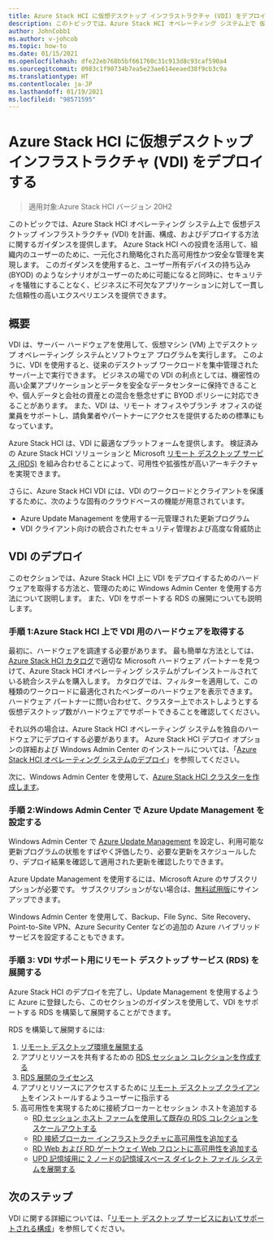 ```yaml
---
title: Azure Stack HCI に仮想デスクトップ インフラストラクチャ (VDI) をデプロイする
description: このトピックでは、Azure Stack HCI オペレーティング システム上で 仮想デスクトップ インフラストラクチャ (VDI) を計画、構成、およびデプロイする方法に関するガイダンスを提供します。
author: JohnCobb1
ms.author: v-johcob
ms.topic: how-to
ms.date: 01/15/2021
ms.openlocfilehash: dfe22eb768b5bf661760c31c913d8c93caf590a4
ms.sourcegitcommit: 0983c1f90734b7ea5e23ae614eeaed38f9cb3c9a
ms.translationtype: HT
ms.contentlocale: ja-JP
ms.lasthandoff: 01/19/2021
ms.locfileid: "98571595"
---
```

# <a name="deploy-virtual-desktop-infrastructure-vdi-on-azure-stack-hci"></a>Azure Stack HCI に仮想デスクトップ インフラストラクチャ (VDI) をデプロイする

>適用対象:Azure Stack HCI バージョン 20H2

このトピックでは、Azure Stack HCI オペレーティング システム上で 仮想デスクトップ インフラストラクチャ (VDI) を計画、構成、およびデプロイする方法に関するガイダンスを提供します。 Azure Stack HCI への投資を活用して、組織内のユーザーのために、一元化され簡略化された高可用性かつ安全な管理を実現します。 このガイダンスを使用すると、ユーザー所有デバイスの持ち込み (BYOD) のようなシナリオがユーザーのために可能になると同時に、セキュリティを犠牲にすることなく、ビジネスに不可欠なアプリケーションに対して一貫した信頼性の高いエクスペリエンスを提供できます。

## <a name="overview"></a>概要
VDI は、サーバー ハードウェアを使用して、仮想マシン (VM) 上でデスクトップ オペレーティング システムとソフトウェア プログラムを実行します。 このように、VDI を使用すると、従来のデスクトップ ワークロードを集中管理されたサーバー上で実行できます。 ビジネスの場での VDI の利点としては、機密性の高い企業アプリケーションとデータを安全なデータセンターに保持できることや、個人データと会社の資産との混合を懸念せずに BYOD ポリシーに対応できることがあります。 また、VDI は、リモート オフィスやブランチ オフィスの従業員をサポートし、請負業者やパートナーにアクセスを提供するための標準にもなっています。

Azure Stack HCI は、VDI に最適なプラットフォームを提供します。 検証済みの Azure Stack HCI ソリューションと Microsoft [リモート デスクトップ サービス (RDS)](/windows-server/remote/remote-desktop-services/welcome-to-rds) を組み合わせることによって、可用性や拡張性が高いアーキテクチャを実現できます。

さらに、Azure Stack HCI VDI には、VDI のワークロードとクライアントを保護するために、次のような固有のクラウドベースの機能が用意されています。
- Azure Update Management を使用する一元管理された更新プログラム
- VDI クライアント向けの統合されたセキュリティ管理および高度な脅威防止

## <a name="deploy-vdi"></a>VDI のデプロイ
このセクションでは、Azure Stack HCI 上に VDI をデプロイするためのハードウェアを取得する方法と、管理のために Windows Admin Center を使用する方法について説明します。 また、VDI をサポートする RDS の展開についても説明します。

### <a name="step-1-acquire-hardware-for-vdi-on-azure-stack-hci"></a>手順 1:Azure Stack HCI 上で VDI 用のハードウェアを取得する
最初に、ハードウェアを調達する必要があります。 最も簡単な方法としては、[Azure Stack HCI カタログ](https://hcicatalog.azurewebsites.net)で適切な Microsoft ハードウェア パートナーを見つけて、Azure Stack HCI オペレーティング システムがプレインストールされている統合システムを購入します。 カタログでは、フィルターを適用して、この種類のワークロードに最適化されたベンダーのハードウェアを表示できます。 ハードウェア パートナーに問い合わせて、クラスター上でホストしようとする仮想デスクトップ数がハードウェアでサポートできることを確認してください。

それ以外の場合は、Azure Stack HCI オペレーティング システムを独自のハードウェアにデプロイする必要があります。 Azure Stack HCI デプロイ オプションの詳細および Windows Admin Center のインストールについては、「[Azure Stack HCI オペレーティング システムのデプロイ](./operating-system.md)」を参照してください。

次に、Windows Admin Center を使用して、[Azure Stack HCI クラスターを作成します](./create-cluster.md)。

### <a name="step-2-set-up-azure-update-management-in-windows-admin-center"></a>手順 2:Windows Admin Center で Azure Update Management を設定する
Windows Admin Center で [Azure Update Management](/windows-server/manage/windows-admin-center/azure/azure-update-management) を設定し、利用可能な更新プログラムの状態をすばやく評価したり、必要な更新をスケジュールしたり、デプロイ結果を確認して適用された更新を確認したりできます。

Azure Update Management を使用するには、Microsoft Azure のサブスクリプションが必要です。 サブスクリプションがない場合は、[無料試用版](https://azure.microsoft.com/free)にサインアップできます。

Windows Admin Center を使用して、Backup、File Sync、Site Recovery、Point-to-Site VPN、Azure Security Center などの追加の Azure ハイブリッド サービスを設定することもできます。

### <a name="step-3-deploy-remote-desktop-services-rds-for-vdi-support"></a>手順 3: VDI サポート用にリモート デスクトップ サービス (RDS) を展開する
Azure Stack HCI のデプロイを完了し、Update Management を使用するように Azure に登録したら、このセクションのガイダンスを使用して、VDI をサポートする RDS を構築して展開することができます。

RDS を構築して展開するには:
1. [リモート デスクトップ環境を展開する](/windows-server/remote/remote-desktop-services/rds-deploy-infrastructure)
1. アプリとリソースを共有するための [RDS セッション コレクションを作成する](/windows-server/remote/remote-desktop-services/rds-create-collection)
1. [RDS 展開のライセンス](/windows-server/remote/remote-desktop-services/rds-client-access-license)
1. アプリとリソースにアクセスするために [リモート デスクトップ クライアント](/windows-server/remote/remote-desktop-services/clients/remote-desktop-clients)をインストールするようユーザーに指示する
1. 高可用性を実現するために接続ブローカーとセッション ホストを追加する
    - [RD セッション ホスト ファームを使用して既存の RDS コレクションをスケールアウトする](/windows-server/remote/remote-desktop-services/rds-scale-rdsh-farm)
    - [RD 接続ブローカー インフラストラクチャに高可用性を追加する](/windows-server/remote/remote-desktop-services/rds-connection-broker-cluster)
    - [RD Web および RD ゲートウェイ Web フロントに高可用性を追加する](/windows-server/remote/remote-desktop-services/rds-rdweb-gateway-ha)
    - [UPD 記憶域用に 2 ノードの記憶域スペース ダイレクト ファイル システムを展開する](/windows-server/remote/remote-desktop-services/rds-storage-spaces-direct-deployment)

## <a name="next-steps"></a>次のステップ
VDI に関する詳細については、「[リモート デスクトップ サービスにおいてサポートされる構成](/windows-server/remote/remote-desktop-services/rds-supported-config)」を参照してください。
